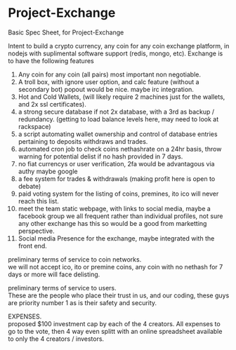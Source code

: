 # Project-Exchange
Basic Spec Sheet, for Project-Exchange

Intent
to build a crypto currency, any coin for any coin exchange platform, in nodejs with suplimental software support (redis, mongo, etc).
Exchange is to have the following features
  1. Any coin for any coin (all pairs) most important non negotiable.
  2. A troll box, with ignore user option, and calc feature (without a secondary bot) popout would be nice. maybe irc integration.
  3. Hot and Cold Wallets, (will likely require 2 machines just for the wallets, and 2x ssl certificates).
  4. a strong secure database if not 2x database, with a 3rd as backup / redundancy. (getting to load balance levels here, may need to look at rackspace)
  5. a script automating wallet ownership and control of database entries pertaining to deposits withdraws and trades.
  6. automated cron job to check coins nethashrate on a 24hr basis, throw warning for potential delist if no hash provided in 7 days.
  7. no fiat currencys or user verification, 2fa would be advantagous via authy maybe google
  8. a fee system for trades & withdrawals (making profit here is open to debate)
  9. paid voting system for the listing of coins, premines, ito ico will never reach this list.
  10. meet the team static webpage, with links to social media, maybe a facebook group we all frequent rather than individual profiles, not sure any other exchange has this so would be a good from marketting perspective.
  11. Social media Presence for the exchange, maybe integrated with the front end.


preliminary terms of service to coin networks. <br>
we will not accept ico, ito or premine coins, any coin with no nethash for 7 days or more will face delisting.




preliminary terms of service to users. <br>
These are the people who place their trust in us, and our coding, these guys are priority number 1 as is their safety and security.

EXPENSES. <br>
proposed $100 investment cap by each of the 4 creators.
All expenses to go to the vote, then 4 way even splitt with an online spreadsheet available to only the 4 creators / investors.


